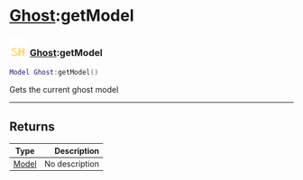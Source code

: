# [Ghost](../ghost/README.md):getModel

### <img src="../../.gitbook/assets/shared.png" width="32" height="32" /> [Ghost](../ghost/README.md):getModel

```lua
Model Ghost:getModel()
```

Gets the current ghost model<br>

-----------------
## Returns

| Type   | Description |
| ------ | ----------: |
| [Model](../model/README.md) | No description |
